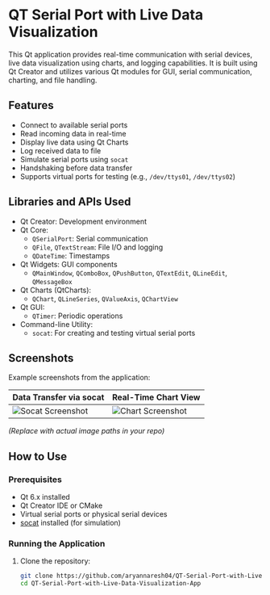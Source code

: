 # QT Serial Port with Live Data Visualization

This Qt application provides real-time communication with serial devices, live data visualization using charts, and logging capabilities. It is built using Qt Creator and utilizes various Qt modules for GUI, serial communication, charting, and file handling.

## Features

- Connect to available serial ports
- Read incoming data in real-time
- Display live data using Qt Charts
- Log received data to file
- Simulate serial ports using `socat`
- Handshaking before data transfer
- Supports virtual ports for testing (e.g., `/dev/ttys01`, `/dev/ttys02`)

## Libraries and APIs Used

- Qt Creator: Development environment
- Qt Core:
  - `QSerialPort`: Serial communication
  - `QFile`, `QTextStream`: File I/O and logging
  - `QDateTime`: Timestamps
- Qt Widgets: GUI components
  - `QMainWindow`, `QComboBox`, `QPushButton`, `QTextEdit`, `QLineEdit`, `QMessageBox`
- Qt Charts (QtCharts):
  - `QChart`, `QLineSeries`, `QValueAxis`, `QChartView`
- Qt GUI:
  - `QTimer`: Periodic operations
- Command-line Utility:
  - `socat`: For creating and testing virtual serial ports

## Screenshots

Example screenshots from the application:

| Data Transfer via socat | Real-Time Chart View |
|-------------------------|----------------------|
| ![Socat Screenshot](screenshots/socat.png) | ![Chart Screenshot](screenshots/chartview.png) |

*(Replace with actual image paths in your repo)*

## How to Use

### Prerequisites

- Qt 6.x installed
- Qt Creator IDE or CMake
- Virtual serial ports or physical serial devices
- [socat](http://www.dest-unreach.org/socat/) installed (for simulation)

### Running the Application

1. Clone the repository:

   ```bash
   git clone https://github.com/aryannaresh04/QT-Serial-Port-with-Live-Data-Visualization-App.git
   cd QT-Serial-Port-with-Live-Data-Visualization-App
